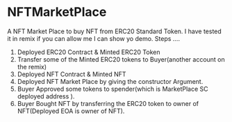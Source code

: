 # NFTMarketPlace
A NFT Market Place to buy NFT from ERC20 Standard Token.
I have tested it in remix if you can allow me I can show yo demo.
Steps ....
1. Deployed ERC20 Contract & Minted ERC20 Token 
2. Transfer some of the Minted ERC20 tokens to Buyer(another account on the remix)
3. Deployed NFT Contract & Minted NFT 
4. Deployed NFT Market Place by giving the constructor Argument.
5. Buyer Approved some tokens to spender(which is MarketPlace SC deployed address ).
6. Buyer Bought NFT by transferring the ERC20 token to owner of NFT(Deployed EOA is owner of NFT).
